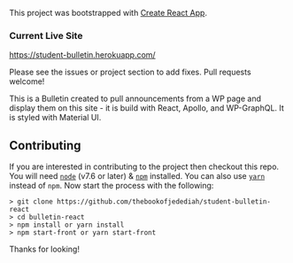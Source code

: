 This project was bootstrapped with [Create React App](https://github.com/facebook/create-react-app).

### Current Live Site

https://student-bulletin.herokuapp.com/

Please see the issues or project section to add fixes. Pull requests welcome!

This is a Bulletin created to pull announcements from a WP page and display them on this site - it is build with React, Apollo, and WP-GraphQL. It is styled with Material UI.

## Contributing

If you are interested in contributing to the project then checkout this repo. You will need <code>[node](https://nodejs.org/en/)</code> (v7.6 or later) & <code>[npm](https://www.npmjs.com/)</code> installed. You can also use <code>[yarn](https://yarnpkg.com/en/)</code> instead of <code>npm</code>. Now start the process with the following:

```
> git clone https://github.com/thebookofjedediah/student-bulletin-react
> cd bulletin-react
> npm install or yarn install
> npm start-front or yarn start-front
```

Thanks for looking!
